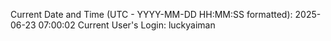 Current Date and Time (UTC - YYYY-MM-DD HH:MM:SS formatted): 2025-06-23 07:00:02
Current User's Login: luckyaiman
